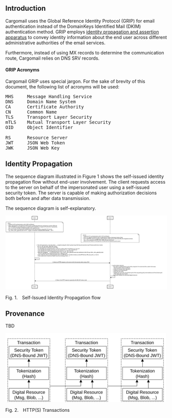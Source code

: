 <!-- @import "style.less" -->

## Introduction

Cargomail uses the Global Reference Identity Protocol (GRIP) for email authentication instead of the DomainKeys Identified Mail (DKIM) authentication method. GRIP employs [identity propagation and assertion apparatus](https://github.com/cargomail-org/grip) to convey identity information about the end user across different administrative authorities of the email services.

Furthermore, instead of using MX records to determine the communication route, Cargomail relies on DNS SRV records.

#### GRIP Acronyms

Cargomail GRIP uses special jargon. For the sake of brevity of this document, the following list of acronyms will be used:
<pre>
MHS     Message Handling Service
DNS     Domain Name System
CA      Certificate Authority
CN      Common Name
TLS     Transport Layer Security
mTLS    Mutual Transport Layer Security
OID     Object Identifier

RS      Resource Server
JWT     JSON Web Token
JWK     JSON Web Key
</pre>

## Identity Propagation

The sequence diagram illustrated in Figure&nbsp;1 shows the self-issued identity propagation flow without end-user involvement. The client requests access to the server on behalf of the impersonated user using a self-issued security token. The server is capable of making authorization decisions both before and after data transmission. 

The sequence diagram is self-explanatory.

<div class="diagram">
    <img src=./self-issued_identity_propagation_flow.svg alt="Sequence Diagram">
</div>

<p class="figure">
Fig.&nbsp;1.&emsp;Self-Issued Identity Propagation flow
</p>

## Provenance

TBD

<div class="diagram">
    <img src=./provenance.svg alt="Transactions"  width="500">
</div>

<p class="figure">
Fig.&nbsp;2.&emsp;HTTP(S) Transactions
</p>